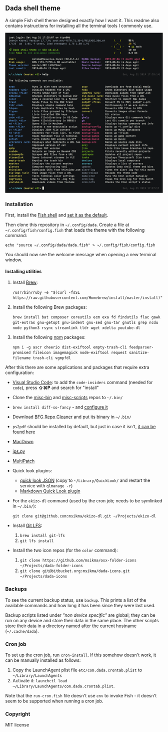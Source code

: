 ## Dada shell theme

A simple Fish shell theme designed exactly how I want it. This readme also contains instructions for installing all the terminal tools I commonly use.

![Screenshot of Dada shell theme](etc/dada_screenshot_1.png?raw=true)

### Installation

First, install the [Fish shell](https://fishshell.com/) and [set it as the default](https://stackoverflow.com/a/26321141).

Then clone this repository in `~/.config/dada`. Create a file at `~/.config/fish/config.fish` that loads the theme with the following command:

```fish
echo "source ~/.config/dada/dada.fish" > ~/.config/fish/config.fish
```

You should now see the welcome message when opening a new terminal window.

#### Installing utilities

1. Install [Brew](https://brew.sh/):

    `/usr/bin/ruby -e "$(curl -fsSL https://raw.githubusercontent.com/Homebrew/install/master/install)"`

2. Install the following Brew packages:

    `brew install bat composer coreutils ecm exa fd findutils flac gawk git-extras gnu-getopt gnu-indent gnu-sed gnu-tar gnutls grep ncdu node python3 rsync streamlink tldr wget xdelta youtube-dl`

3. Install the following [npm](https://www.npmjs.com/) packages:

    `npm i -g ascr cheerio dist-exiftool empty-trash-cli feedparser-promised fileicon imagemagick node-exiftool request sanitize-filename trash-cli vgmpfdl`

After this there are some applications and packages that require extra configuration:

* [Visual Studio Code](https://code.visualstudio.com/): to add the `code-insiders` command (needed for `code`), press **⇧⌘P** and search for "install"
* Clone the [misc-bin](https://bitbucket.org/msikma/misc-bin) and [misc-scripts](https://github.com/msikma/misc-scripts) repos to `~/.bin/`
* `brew install diff-so-fancy` - and [configure it](https://github.com/so-fancy/diff-so-fancy)
* Download [BFG Repo Cleaner](https://rtyley.github.io/bfg-repo-cleaner/) and put its binary in `~/.bin/`
* `ps2pdf` should be installed by default, but just in case it isn't, [it can be found here](https://www.ghostscript.com/doc/current/Ps2pdf.htm)
* [MacDown](https://macdown.uranusjr.com/)
* [ips.py](https://github.com/fbeaudet/ips.py)
* [MultiPatch](http://www.romhacking.net/utilities/746/)
* Quick look plugins:

    * [quick look JSON](http://www.sagtau.com/quicklookjson.html) (copy to `~/Library/QuickLook/` and restart the service with `qlmanage -r`)
    * [Markdown Quick Look plugin](http://inkmarkapp.com/markdown-quick-look-plugin-mac-os-x/)

* For the `ekizo-dl` command (used by the cron job; needs to be symlinked in `~/.bin/`):

    `git clone git@github.com:msikma/ekizo-dl.git ~/Projects/ekizo-dl`

* Install [Git LFS](https://git-lfs.github.com/):

    1. `brew install git-lfs`
    2. `git lfs install`

* Install the two icon repos (for the `color` command):

    1. `git clone https://github.com/msikma/osx-folder-icons ~/Projects/dada-folder-icons`
    2. `git clone git@bitbucket.org:msikma/dada-icons.git ~/Projects/dada-icons`

### Backups

To see the current backup status, use `backup`. This prints a list of the available commands and how long it has been since they were last used.

Backup scripts listed under *"non device specific"* are global; they can be run on any device and store their data in the same place. The other scripts store their data in a directory named after the current hostname (`~/.cache/dada`).

### Cron job

To set up the cron job, run `cron-install`. If this somehow doesn't work, it can be manually installed as follows:

1. Copy the LaunchAgent plist file `etc/com.dada.crontab.plist` to `~/Library/LaunchAgents`
2. Activate it: `launchctl load ~/Library/LaunchAgents/com.dada.crontab.plist`.

Note that the `run-cron.fish` file doesn't use `env` to invoke Fish - it doesn't seem to be supported when running a cron job.

### Copyright

MIT license
